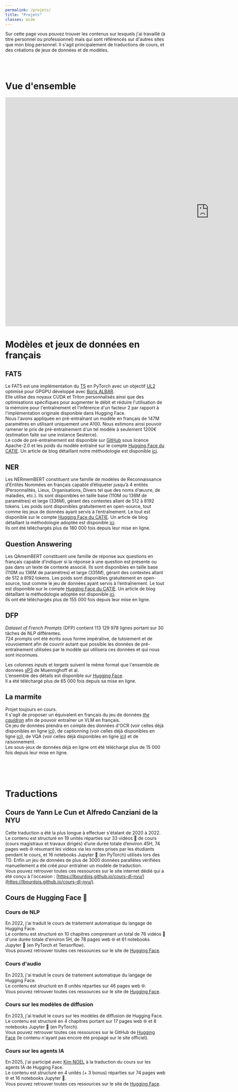 ```yaml
---
permalink: /projets/
title: "Projets"
classes: wide
---
```


Sur cette page vous pouvez trouver les contenus sur lesquels j'ai travaillé (à titre personnel ou professionnel) mais qui sont référencés sur d'autres sites que mon blog personnel. Il s'agit principalement de traductions de cours, et des créations de jeux de données et de modèles.

<br><br>
# Vue d'ensemble

<iframe
	src="https://catie-aq-readme.static.hf.space"
	frameborder="0"
	width="1280"
	height="720"
></iframe>


# Modèles et jeux de données en français

## FAT5
Le FAT5 est une implémentation du [T5](https://arxiv.org/abs/1910.10683) en PyTorch avec un objectif [UL2](https://arxiv.org/abs/2205.05131) optimisé pour GPGPU développé avec [Boris ALBAR](https://b-albar.github.io/portfolio/).  
Elle utilise des noyaux CUDA et Triton personnalisés ainsi que des optimisations spécifiques pour augmenter le débit et réduire l'utilisation de la mémoire pour l'entraînement et l'inférence d'un facteur 2 par rapport à l'implémentation originale disponible dans Hugging Face.  
Nous l'avons appliquée en pré-entraînant un modèle en français de 147M paramètres en utilisant uniquement une A100. Nous estimons ainsi pouvoir ramener le prix de pré-entraînement d'un tel modèle à seulement 1200€ (estimation faite sur une instance Sesterce).   
Le code de pré-entrainement est disponible sur [GitHub](https://github.com/catie-aq/flashT5) sous licence Apache-2.0 et les poids du modèle entraîné sur le compte [Hugging Face du CATIE]([https://huggingface.co/CATIE-AQ](https://huggingface.co/collections/CATIE-AQ/catie-french-fat5-ul2-677697a35feea336389d6403)). Un article de blog détaillant notre méthodologie est disponible [ici](https://huggingface.co/spaces/CATIE-AQ/FAT5-rapport).

## NER
Les NERmemBERT constituent une famille de modèles de Reconnaissance d’Entités Nommées en français capable d’étiqueter jusqu’à 4 entités (Personnalités, Lieux, Organisations, Divers tel que des noms d’œuvre, de maladies, etc.). Ils sont disponibles en taille base (110M ou 136M de paramètres) et large (336M), gérant des contextes allant de 512 à 8192 tokens. Les poids sont disponibles gratuitement en open-source, tout comme les jeux de données ayant servis à l’entraînement. Le tout est disponible sur le compte [Hugging Face du CATIE](https://huggingface.co/collections/CATIE-AQ/catie-french-ner-pack-658aefafe3f7a2dcf0e4dbb4). Un article de blog détaillant la méthodologie adoptée est disponible [ici](https://lbourdois.github.io/blog/NER/).<br>
Ils ont été téléchargés plus de 180 000 fois depuis leur mise en ligne.

## Question Answering
Les QAmemBERT constituent une famille de réponse aux questions en français capable d’indiquer si la réponse à une question est présente ou pas dans un texte de contexte associé. Ils sont disponibles en taille base (110M ou 136M de paramètres) et large (335M), gérant des contextes allant de 512 à 8192 tokens. Les poids sont disponibles gratuitement en open-source, tout comme le jeu de données ayant servis à l’entraînement. Le tout est disponible sur le compte [Hugging Face du CATIE](https://huggingface.co/collections/CATIE-AQ/catie-french-qa-pack-650821750f44c341cdb8ec91). Un article de blog détaillant la méthodologie adoptée est disponible [ici](https://lbourdois.github.io/blog/QA/).<br>
Ils ont été téléchargés plus de 155 000 fois depuis leur mise en ligne.

## DFP
*Dataset of French Prompts* (DFP) contient 113 129 978 lignes portant sur 30 tâches de NLP différentes.  
724 prompts ont été écrits sous forme impérative, de tutoiement et de vouvoiement afin de couvrir autant que possible les données de pré-entraînement utilisées par le modèle qui utilisera ces données et qui nous sont inconnues.

Les colonnes *inputs* et *targets* suivent le même format que l'ensemble de données [xP3](https://huggingface.co/datasets/bigscience/xP3) de Muennighoff et al.  
L'ensemble des détails est disponible sur [Hugging Face](https://huggingface.co/datasets/CATIE-AQ/DFP).<br>
Il a été téléchargé plus de 65 000 fois depuis sa mise en ligne.

## La marmite
Projet toujours en cours.  
Il s'agit de proposer un équivalent en français du jeu de données [*the cauldron*](https://huggingface.co/datasets/HuggingFaceM4/the_cauldron) afin de pouvoir entraîner un VLM en français.  
Ce jeu de données prendra en compte des données d'OCR (voir celles déjà disponibles en ligne [ici](https://huggingface.co/collections/lbourdois/french-ocr-datasets-67c8d3152330f11227e0d108)), de captionning (voir celles déjà disponibles en ligne [ici](https://huggingface.co/collections/lbourdois/french-caption-datasets-67c8d2227284a5daa00c50b9)), de VQA (voir celles déjà disponibles en ligne [ici](https://huggingface.co/collections/lbourdois/french-vqa-datasets-67c8d1a162a23ef0e9a2bc89)) et de raisonnement.  
Les sous-jeux de données déjà en ligne ont été téléchargé plus de 15 000 fois depuis leur mise en ligne.

<br><br><br>

# Traductions
## Cours de Yann Le Cun et Alfredo Canziani de la NYU
Cette traduction a été la plus longue à effectuer s'étalant de 2020 à 2022.  
Le contenu est structuré en 19 unités réparties sur 33 vidéos 🎥 de cours (cours magistraux et travaux dirigés) d’une durée totale d’environ 45H, 74 pages web 🌐 résumant les vidéos via les notes prises par les étudiants pendant le cours, et 16 notebooks Jupyter 📓 (en PyTorch) utilisés lors des TD. Enfin un jeu de données de plus de 3000 données parallèles vérifiées manuellement a été créé pour entraîner un modèle de traduction.  
Vous pouvez retrouver toutes ces ressources sur le site internet dédié qui a été conçu à l'occasion : [https://lbourdois.github.io/cours-dl-nyu/](https://lbourdois.github.io/cours-dl-nyu/).

## Cours de Hugging Face 🤗
### Cours de NLP
En 2022, j'ai traduit le cours de traitement automatique du langage de Hugging Face.  
Le contenu est structuré en 10 chapitres comprenant un total de 76 vidéos 🎥 d'une durée totale d'environ 5H, de 78 pages web 🌐 et 61 notebooks Jupyter 📓  (en PyTorch et Tensorflow).  
Vous pouvez retrouver toutes ces ressources sur le site de [Hugging Face](https://huggingface.co/learn/nlp-course/fr/chapter1/1).

### Cours d'audio
En 2023, j'ai traduit le cours de traitement automatique du langage de Hugging Face.  
Le contenu est structuré en 8 unités réparties sur 46 pages web 🌐.  
Vous pouvez retrouver toutes ces ressources sur le site de [Hugging Face](https://huggingface.co/learn/audio-course/fr/).

### Cours sur les modèles de diffusion
En 2023, j'ai traduit le cours sur les modèles de diffusion de Hugging Face.  
Le contenu est structuré en 4 chapitres portant sur 17 pages web 🌐 et 8 notebooks Jupyter 📓 (en PyTorch).  
Vous pouvez retrouver toutes ces ressources sur le GitHub de [Hugging Face](https://github.com/huggingface/diffusion-models-class/tree/main/units/fr) (le contenu n'ayant pas encore été propagé sur le site officiel).

### Cours sur les agents IA
En 2025, j'ai participé avec [Kim NOEL](https://github.com/knoel99) à la traduction du cours sur les agents IA de Hugging Face.  
Le contenu est structuré en 4 unités (+ 3 bonus) réparties sur 74 pages web 🌐 et 16 notebooks Jupyter 📓.  
Vous pouvez retrouver toutes ces ressources sur le site de [Hugging Face](https://huggingface.co/learn/agents-course/fr).
